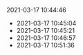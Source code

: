 2021-03-17 10:44:46
* 2021-03-17 10:45:04
* 2021-03-17 10:45:21
* 2021-03-17 10:46:57
* 2021-03-17 10:51:36